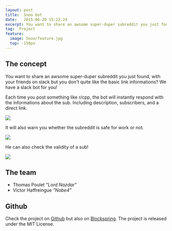 ```yaml
---
layout: post
title:  Snoo bot
date:   2015-06-20 15:22:24
excerpt: You want to share an awsome super-duper subreddit you just found, with your friends on slack but you don't quite like the basic link informations?
tag:  Project
feature:
  image: Snoo/feature.jpg
  top: -150px
---
```

## The concept

You want to share an awsome super-duper subreddit you just found, with your friends on slack but you don't quite like the basic link informations? We have a slack bot for you!

Each time you post something like r/cpp, the bot will instantly respond with the informations about the sub. Including description, subscribers, and a direct link.

![](https://cloud.githubusercontent.com/assets/2452791/7978657/0efdeee4-0a98-11e5-93b7-fb1f5069ffd9.png)

It will also warn you whether the subreddit is safe for work or not.

![](https://cloud.githubusercontent.com/assets/2452791/7979222/94c12334-0a9d-11e5-834c-999f635e543f.png)

He can also check the validity of a sub!

![](https://cloud.githubusercontent.com/assets/2452791/7979064/462479d4-0a9c-11e5-9e26-1b29ff413327.png)

## The team

* Thomas Poulet *"Lord Nazdar"*
* Victor Haffreingue *"Nobe4"*

## Github

Check the project on [Github](https://github.com/nobe4/SnooBot) but also on [Blockspring](https://api.blockspring.com/nobe4/snoobot). The project is released under the MIT License.
